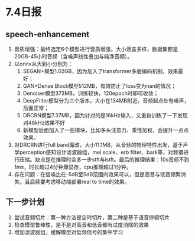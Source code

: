 # 7.4日报

## speech-enhancement

1. 音质增强：最终选定6个模型进行音质增强，大小涵盖多样，数据集都是20GB-45小时音频（含噪声线性叠加与纯净音频）。
2. 以onnx从大到小分别为：
   1. SEGAN+模型1.02GB，因为加入了transformer多层编码机制，效果最好；
   2. GAN+Dense Block模型512MB，有效防止了loss变为nan的情况；
   3. Denoiser模型373MB，训练较快，120epoch时即可收敛；
   4. DeepFilter模型分为三个版本，大小在134MB附近，音频起点处有噪声，后面正常；
   5. DRCRN模型7.37MB，因为针对的是16kHz输入，又重新训练了一下发现对48kHz效果不好
   6. 新模型后面加入了一些模块，比如多头注意力、乘性加权，会提升一点点效果。
3. 对DRCRN进行full band魔改，大小11.1MB，从音频的物理特性出发，基于声学perception感知设计滤波器组，mel scale、erb filter、bark等，对频谱进行压缩。缺点是在推理时会多一步stft与istft。最后的推理结果：10s音频不到1ms，时长超过4分钟爆显存，cpu推理超过1分钟。
4. 存在问题：在信噪比在-5dB至5dB范围内效果可以，但是高音与低音频繁消失。且后续要考虑移动端部署real to time的效果。

## 下一步计划

1. 尝试音频切片：第一种方法是定时切片，第二种是基于语音停顿切片
2. 检查模型鲁棒性，是不是对高音和低音都有过度消除的效果
3. 增加滤波器组，缓解模型对低频信号的集中学习
